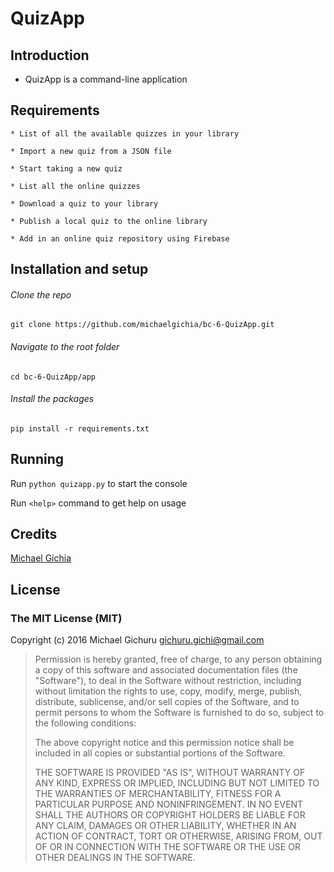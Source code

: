 # QuizApp

## Introduction

* QuizApp is a command-line application

## Requirements

	* List of all the available quizzes in your library

	* Import a new quiz from a JSON file

	* Start taking a new quiz

	* List all the online quizzes
	
	* Download a quiz to your library
	
	* Publish a local quiz to the online library

	* Add in an online quiz repository using Firebase 

## Installation and setup
###### Clone the repo
```
git clone https://github.com/michaelgichia/bc-6-QuizApp.git
```

###### Navigate to the root folder
```
cd bc-6-QuizApp/app
```

###### Install the packages
```
pip install -r requirements.txt
```

## Running 
Run ``` python quizapp.py ``` to start the console

Run ``` <help> ``` command to get help on usage

## Credits
[Michael Gichia](https://github.com/michaelgichia/)

## License

### The MIT License (MIT)

Copyright (c) 2016 Michael Gichuru <gichuru.gichi@gmail.com>

> Permission is hereby granted, free of charge, to any person obtaining a copy
> of this software and associated documentation files (the "Software"), to deal
> in the Software without restriction, including without limitation the rights
> to use, copy, modify, merge, publish, distribute, sublicense, and/or sell
> copies of the Software, and to permit persons to whom the Software is
> furnished to do so, subject to the following conditions:
>
> The above copyright notice and this permission notice shall be included in
> all copies or substantial portions of the Software.
>
> THE SOFTWARE IS PROVIDED "AS IS", WITHOUT WARRANTY OF ANY KIND, EXPRESS OR
> IMPLIED, INCLUDING BUT NOT LIMITED TO THE WARRANTIES OF MERCHANTABILITY,
> FITNESS FOR A PARTICULAR PURPOSE AND NONINFRINGEMENT. IN NO EVENT SHALL THE
> AUTHORS OR COPYRIGHT HOLDERS BE LIABLE FOR ANY CLAIM, DAMAGES OR OTHER
> LIABILITY, WHETHER IN AN ACTION OF CONTRACT, TORT OR OTHERWISE, ARISING FROM,
> OUT OF OR IN CONNECTION WITH THE SOFTWARE OR THE USE OR OTHER DEALINGS IN
> THE SOFTWARE.  





